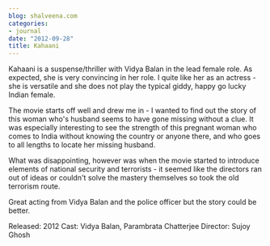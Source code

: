 ```yaml
---
blog: shalveena.com
categories:
- journal
date: "2012-09-28"
title: Kahaani
---
```


Kahaani is a suspense/thriller with Vidya Balan in the lead female role. As expected, she is very convincing in her role. I quite like her as an actress - she is versatile and she does not play the typical giddy, happy go lucky Indian female.

The movie starts off well and drew me in - I wanted to find out the story of this woman who's husband seems to have gone missing without a clue. It was especially interesting to see the strength of this pregnant woman who comes to India without knowing the country or anyone there, and who goes to all lengths to locate her missing husband.

What was disappointing, however was when the movie started to introduce elements of national security and terrorists - it seemed like the directors ran out of ideas or couldn't solve the mastery themselves so took the old terrorism route.

Great acting from Vidya Balan and the police officer but the story could be better.

Released: 2012 Cast: Vidya Balan, Parambrata Chatterjee Director: Sujoy Ghosh
